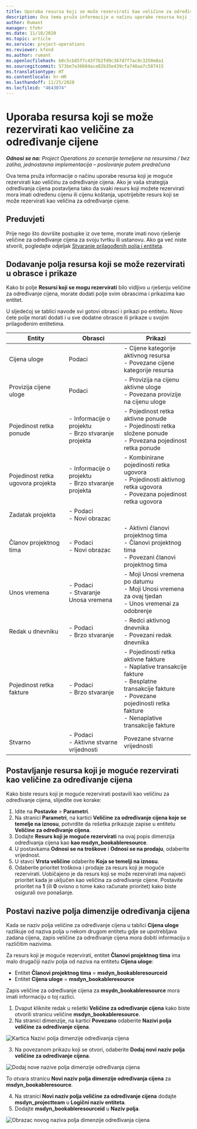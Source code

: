 ```yaml
---
title: Uporaba resursa koji se može rezervirati kao veličine za određivanje cijene
description: Ova tema pruža informacije o načinu uporabe resursa koji je moguće rezervirati kao veličinu za određivanje cijena.
author: Rumant
manager: tfehr
ms.date: 11/18/2020
ms.topic: article
ms.service: project-operations
ms.reviewer: kfend
ms.author: rumant
ms.openlocfilehash: b0c5cb85f7c43f7b2fd9c367d7f7ac9c3250e0a1
ms.sourcegitcommit: 573be7e36604ace82b35e439cfa748aa7c587415
ms.translationtype: HT
ms.contentlocale: hr-HR
ms.lasthandoff: 11/25/2020
ms.locfileid: "4643074"
---
```

# <a name="use-a-bookable-resource-as-a-pricing-dimension"></a>Uporaba resursa koji se može rezervirati kao veličine za određivanje cijene

 _**Odnosi se na:** Project Operations za scenarije temeljene na resursima / bez zaliha, jednostavna implementacija – poslovanje putem predračuna_ 

Ova tema pruža informacije o načinu uporabe resursa koji je moguće rezervirati kao veličinu za određivanje cijena. Ako je vaša strategija određivanja cijena postavljena tako da svaki resurs koji možete rezervirati mora imati određenu cijenu ili cijenu koštanja, upotrijebite resurs koji se može rezervirati kao veličina za određivanje cijene.

## <a name="prerequisites"></a>Preduvjeti
Prije nego što dovršite postupke iz ove teme, morate imati novo rješenje veličine za određivanje cijena za svoju tvrtku ili ustanovu. Ako ga već niste stvorili, pogledajte odjeljak [Stvaranje prilagođenih polja i entiteta](../pricing-costing/create-custom-fields-entities-pricing-dimensions.md).

## <a name="add-the-bookable-resource-field-to-forms-and-views"></a>Dodavanje polja resursa koji se može rezervirati u obrasce i prikaze
Kako bi polje **Resursi koji se mogu rezervirati** bilo vidljivo u rješenju veličine za određivanje cijena, morate dodati polje svim obrascima i prikazima kao entitet.

U sljedećoj se tablici navode svi gotovi obrasci i prikazi po entitetu. Novo ćete polje morati dodati i u sve dodatne obrasce ili prikaze u svojim prilagođenim entitetima.

|   Entity        | Obrasci   |Prikazi        |
| ------------------------------|---------------------------------|----------------------------------|
|  Cijena uloge| Podaci | - Cijene kategorije aktivnog resursa<br> - Povezane cijene kategorije resursa |
|  Provizija cijene uloge| Podaci| - Provizija na cijenu aktivne uloge<br>- Povezana provizije na cijenu uloge |
|  Pojedinost retka ponude| - Informacije o projektu<br>- Brzo stvaranje projekta| - Pojedinost retka aktivne ponude<br>- Pojedinosti retka složene ponude<br>- Povezana pojedinost retka ponude |
|  Pojedinost retka ugovora projekta| - Informacije o projektu<br>- Brzo stvaranje projekta| - Kombinirane pojedinosti retka ugovora<br>- Pojedinosti aktivnog retka ugovora<br>- Povezana pojedinost retka ugovora |
|  Zadatak projekta| - Podaci<br>- Novi obrazac| &nbsp; |
|  Članov projektnog tima| - Podaci<br>- Novi obrazac| - Aktivni članovi projektnog tima<br>- Članovi projektnog tima<br>- Povezani članovi projektnog tima |
|  Unos vremena| - Podaci<br>- Stvaranje Unosa vremena| - Moji Unosi vremena po datumu<br>- Moji Unosi vremena za ovaj tjedan<br>- Unos vremenai za odobrenje|
|  Redak u dnevniku| - Podaci<br>- Brzo stvaranje| - Redci aktivnog dnevnika<br>- Povezani redak dnevnika |
|  Pojedinost retka fakture| - Podaci<br>- Brzo stvaranje| - Pojedinosti retka aktivne fakture<br>- Naplative transakcije fakture<br>- Besplatne transakcije fakture<br>- Povezane pojedinosti retka fakture <br>- Nenaplative transakcije fakture|
|  Stvarno| - Podaci<br>- Aktivne stvarne vrijednosti| Povezane stvarne vrijednosti |

## <a name="set-up-a-bookable-resource-as-a-pricing-dimension"></a>Postavljanje resursa koji je moguće rezervirati kao veličine za određivanje cijena
Kako biste resurs koji je moguće rezervirati postavili kao veličinu za određivanje cijena, slijedite ove korake:

1. Idite na **Postavke** > **Parametri**. 
2. Na stranici **Parametri**, na kartici **Veličine za određivanje cijena koje se temelje na iznosu**, potvrdite da rešetka prikazuje zapise u entitetu **Veličine za određivanje cijena**. 
2. Dodajte **Resurs koji je moguće rezervirati** na ovaj popis dimenzija određivanja cijena kao **kao msdyn_bookableresource**. 
3. U postavkama **Odnosi se na troškove** i **Odnosi se na prodaju**, odaberite vrijednost.
4. U stavci **Vrsta veličine** odaberite **Koja se temelji na iznosu**. 
5. Odaberite prioritet troškova i prodaje za resurs koji je moguće rezervirati. Uobičajeno je da resurs koji se može rezervirati ima najveći prioritet kada je uključen kao veličina za određivanje cijene. Postavite prioritet na **1** (ili **0** ovisno o tome kako računate prioritet) kako biste osigurali ovo ponašanje.

## <a name="set-up-pricing-dimension-field-names"></a>Postavi nazive polja dimenzije određivanja cijena

Kada se naziv polja veličine za određivanje cijena u tablici **Cijena uloge** razlikuje od naziva polja u nekom drugom entitetu gdje se upotrebljava zadana cijena, zapis veličine za određivanje cijena mora dobiti informaciju o različitim nazivima.  

Za resurs koji je moguće rezervirati, entitet **Članovi projektnog tima** ima malo drugačiji naziv polja od naziva na entitetu **Cijena uloge**: 

 - Entitet **Članovi projektnog tima** = **msdyn_bookableresourceid**
 - Entitet **Cijena uloge** = **msdyn_bookableresource**

Zapis veličine za određivanje cijena za **msydn_bookableresource** mora imati informaciju o toj razlici.

1. Dvaput kliknite redak u rešetki **Veličine za određivanje cijena** kako biste otvorili stranicu veličine **msdyn_bookableresource**.
2. Na stranici dimenzije, na kartici **Povezano** odaberite **Nazivi polja veličine za određivanje cijena**.

  ![Kartica Nazivi polja dimenzije određivanja cijena](media/PD-fieldname.png)

3. Na povezanom prikazu koji se otvori, odaberite **Dodaj novi naziv polja veličine za određivanje cijena**.

  ![Dodaj nove nazive polja dimenzije određivanja cijena](media/Add-NewPD-fieldname.png)

  To otvara stranicu **Novi naziv polja dimenzije određivanja cijena** za **msdyn_bookableresource**. 

4. Na stranici **Novi naziv polja veličine za određivanje cijena** dodajte **msdyn_projectteam** u **Logični naziv entiteta**.
5. Dodajte **msdyn_bookableresourceid** u **Naziv polja**.

 ![Obrazac novog naziva polja dimenzije određivanja cijena](media/PD-fieldname-Added.png)
